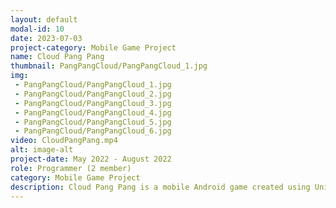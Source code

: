 ```yaml
---
layout: default
modal-id: 10
date: 2023-07-03
project-category: Mobile Game Project
name: Cloud Pang Pang
thumbnail: PangPangCloud/PangPangCloud_1.jpg
img: 
 - PangPangCloud/PangPangCloud_1.jpg
 - PangPangCloud/PangPangCloud_2.jpg
 - PangPangCloud/PangPangCloud_3.jpg
 - PangPangCloud/PangPangCloud_4.jpg
 - PangPangCloud/PangPangCloud_5.jpg
 - PangPangCloud/PangPangCloud_6.jpg
video: CloudPangPang.mp4
alt: image-alt
project-date: May 2022 - August 2022
role: Programmer (2 member)
category: Mobile Game Project
description: Cloud Pang Pang is a mobile Android game created using Unity. In this game, players can control an airplane by tilting their mobile phones. They need to avoid attacks from enemy planes and survive as long as possible. Additionally, if the player gets a certain number of clouds for each color, they can get bombs, extra lives and they can trigger a fiver time <br> This project was developed using C# and implemented with the Unity engine. It was a 2-person team project, and I was responsible for creating the score system, generating and vanishing clouds, airplane movement, fever time, and game options. <br> The main goal of this project was to learn Unity, as it was my first mobile project. Despite being a relatively simple game project, it was immensely helpful in learning Unity. Since it was a project undertaken by just two people, we had to work together to address many aspects, which helped enhance our ability to utilize Unity effectively.
---
```


